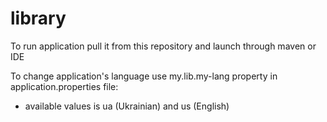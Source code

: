 # library

To run application pull it from this repository and launch through maven or IDE

To change application's language use my.lib.my-lang property in application.properties file:
- available values is ua (Ukrainian) and us (English)
